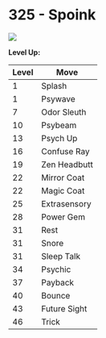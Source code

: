# 325 - Spoink
![][325]

**Level Up:**

Level | Move
---   | ---
  1   | Splash
  1   | Psywave
  7   | Odor Sleuth
 10   | Psybeam
 13   | Psych Up
 16   | Confuse Ray
 19   | Zen Headbutt
 22   | Mirror Coat
 22   | Magic Coat
 25   | Extrasensory
 28   | Power Gem
 31   | Rest
 31   | Snore
 31   | Sleep Talk
 34   | Psychic
 37   | Payback
 40   | Bounce
 43   | Future Sight
 46   | Trick



[325]: /img/pokemon/325.png
